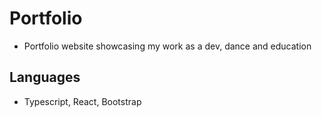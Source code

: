 # Portfolio

- Portfolio website showcasing my work as a dev, dance and education <br />

## Languages

- Typescript, React, Bootstrap <br />
